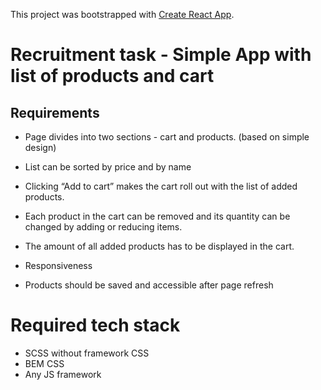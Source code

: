This project was bootstrapped with [Create React App](https://github.com/facebook/create-react-app).

# Recruitment task - Simple App with list of products and cart
## Requirements

- Page divides into two sections - cart and products. (based on simple design)

- List can be sorted by price and by name

- Clicking “Add to cart” makes the cart roll out with the list of added products.
- Each product in the cart can be removed
  and its quantity can be changed by adding or reducing items.
- The amount of all added products has to be displayed in the cart.

- Responsiveness
- Products should be saved and accessible after page refresh

# Required tech stack
- SCSS without framework CSS
- BEM CSS
- Any JS framework